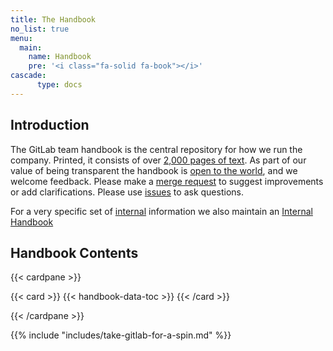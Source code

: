 ```yaml
---
title: The Handbook
no_list: true
menu:
  main:
    name: Handbook
    pre: '<i class="fa-solid fa-book"></i>'
cascade:
      type: docs
---
```


## Introduction

The GitLab team handbook is the central repository for how we run the company. Printed, it consists of over
[2,000 pages of text](/handbook/about/#count-handbook-pages). As part of our value of being
transparent the handbook is [open to the world](https://gitlab.com/gitlab-com/content-sites/handbook/), and we welcome
feedback. Please make a [merge request](https://gitlab.com/gitlab-com/content-sites/handbook/merge_requests) to suggest
improvements or add clarifications. Please use [issues](https://gitlab.com/gitlab-com/content-sites/handbook/issues) to
ask questions.

For a very specific set of [internal](/handbook/communication/confidentiality-levels/#internal)
information we also maintain an [Internal Handbook](https://internal.gitlab.com/handbook/)

## Handbook Contents

{{< cardpane >}}

{{< card >}}
{{< handbook-data-toc >}}
{{< /card >}}

{{< /cardpane >}}

{{% include "includes/take-gitlab-for-a-spin.md" %}}

